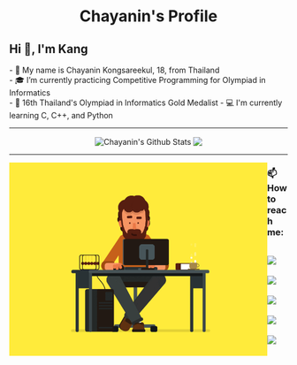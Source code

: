 <h1 align = "center"> Chayanin's Profile </h1>

<h2> Hi 👋, I'm Kang </h2>
- 👦 My name is Chayanin Kongsareekul, 18, from Thailand <br/>
- 🎓 I’m currently practicing Competitive Programming for Olympiad in Informatics <br/>
- 🥇 16th Thailand's Olympiad in Informatics Gold Medalist
- 💻 I'm currently learning C, C++, and Python <br/> 

---

<p align = "center">
 <!--
 <a href = "https://github.com/aphrodicez">
 </a>
 !-->
 
 <img align = "center" height="200" src="https://github-readme-stats.vercel.app/api?username=aphrodicez&include_all_commits=true&count_private=true&show_icons=true&theme=algolia" alt="Chayanin's Github Stats">
 <img align = "center" height="200" src="https://github-readme-stats.vercel.app/api/top-langs/?username=aphrodicez&theme=algolia&langs_count=5&exclude_repo=MasterIceZ,anuraghazra,phumipatc,thailand-oi-tasks"/> <br/>
</p>

  ---
 
 <img align = "left" height = "350" src = "https://github.com/aphrodicez/aphrodicez/blob/main/Coding.gif?raw=true">

<p>
 <h3> 📫 How to reach me: </h3> <br/>
 <a href="mailto:kang.chayanin@gmail.com"><img src = "https://img.shields.io/badge/Gmail-D14836?style=for-the-badge&logo=gmail&logoColor=white"/> </a> <br/> <br/>
 <a href="https://facebook.com/chayanin.kang"><img src="https://img.shields.io/badge/facebook-1778F2.svg?style=for-the-badge&logo=facebook&logoColor=white"/></a> <br/> <br/>
 <a href="https://instagram.com/kang.cyn"><img src="https://img.shields.io/badge/instagram-E1306C.svg?style=for-the-badge&logo=instagram&logoColor=white"/></a> <br/> <br/>
 <a href="https://github.com/Aphrodicez"><img src = "https://img.shields.io/badge/GitHub-100000?style=for-the-badge&logo=github&logoColor=white"></a> <br/> <br/>
 <a href="https://codeforces.com/profile/Aphrodicez"><img src="https://cp-logo.vercel.app/codeforces/Aphrodicez"/></a> <br/> <br/>
</p>
  <!--
**Aphrodicez/Aphrodicez** is a ✨ _special_ ✨ repository because its `README.md` (this file) appears on your GitHub profile.
Here are some ideas to get you started:

- 🔭 I’m currently working on ...
- 🌱 I’m currently learning ...
- 👯 I’m looking to collaborate on ...
- 🤔 I’m looking for help with ...
- 💬 Ask me about ...
- 📫 How to reach me: ...
- 😄 Pronouns: ...
- ⚡ Fun fact: ...
-->
